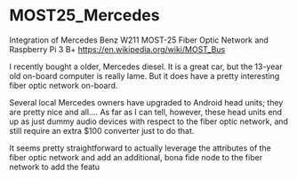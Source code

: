 # MOST25_Mercedes
Integration of Mercedes Benz W211 MOST-25 Fiber Optic Network and Raspberry Pi 3 B+
https://en.wikipedia.org/wiki/MOST_Bus

I recently bought a older, Mercedes diesel.
It is a great car, but the 13-year old on-board computer is really lame.
But it does have a pretty interesting fiber optic network on-board.

Several local Mercedes owners have upgraded to Android head units; they are pretty nice and all....
As far as I can tell, however, these head units end up as just dummy audio devices with respect
to the fiber optic network, and still require an extra $100 converter just to do that.

It seems pretty straightforward to actually leverage the attributes of the fiber optic network and add
an additional, bona fide node to the fiber network to add the featu
